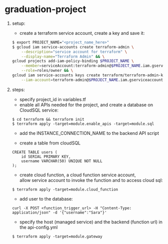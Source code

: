 # graduation-project

1) setup:
    * create a terraform service account, create a key and save it:
    ```bash
    $ export PROJECT_NAME="<project_name_here>"
    $ gcloud iam service-accounts create terraform-admin \
        --description="service account for terraform" \
        --display-name="Terraform Admin" && \
    gcloud projects add-iam-policy-binding $PROJECT_NAME \
        --member=serviceAccount:terraform-admin@$PROJECT_NAME.iam.gserviceaccount.com \
        --role=roles/owner && \
    gcloud iam service-accounts keys create terraform/terraform-admin-key.json \
        --iam-account=terraform-admin@$PROJECT_NAME.iam.gserviceaccount.com
    ```

2) steps: 
    * specify project_id in variables.tf
    * enable all APIs needed for the project, and create a database on CloudSQL service:
    ```
    $ cd terraform && terraform init
    $ terraform apply -target=module.enable_apis -target=module.sql
    ```

    * add the INSTANCE_CONNECTION_NAME to the backend API script

    *  create a table from cloudSQL
    ```
    CREATE TABLE users (
        id SERIAL PRIMARY KEY,
        username VARCHAR(50) UNIQUE NOT NULL
    );
    ```

    * create cloud function, a cloud function service account, <br>
    allow service account to invoke the function and to access cloud sql:

    ```
    $ terraform apply -target=module.cloud_function
    ```

    * add user to the database:
    ```
    curl -X POST <function_trigger_url> -H "Content-Type: application/json" -d '{"username":"Sara"}'
    ```

    * specify the host (managed service) and the backend (function url) in the api-config.yml
    ```
    $ terraform apply -target=module.gateway
    
